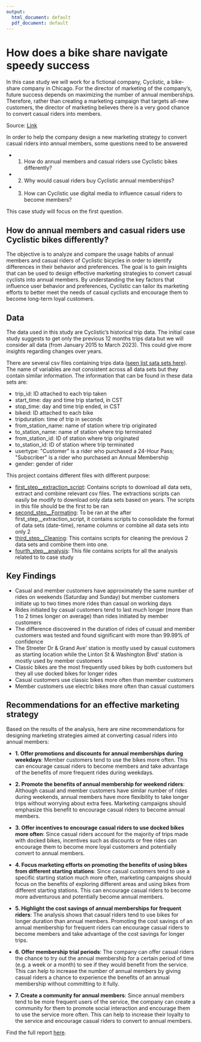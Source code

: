 ```yaml
---
output:
  html_document: default
  pdf_document: default
---
```

# How does a bike share navigate speedy success
In this case study we will work for a fictional company, Cyclistic, a bike-share company in Chicago. For the director of marketing of the company’s, future success depends on maximizing the number of annual memberships. Therefore, rather than creating a marketing campaign that targets all-new customers, the director of marketing believes there is a very good chance to convert casual riders into members. 

Source: [Link](https://d3c33hcgiwev3.cloudfront.net/aacF81H_TsWnBfNR_x7FIg_36299b28fa0c4a5aba836111daad12f1_DAC8-Case-Study-1.pdf?Expires=1681084800&Signature=WgKO~-LpPUMKTGb95H3tFbjTpbRvtu1nqBpjLACnTFrK6jBlggPYFa4lDd6jERYrYmrs7kP~4W~AJU4a3TgXhrp8XFq2c5L5gXwSIcBZNrDDKEeT1ZPXQzSUUGbFtvzy5iz-TyEvMJ-2ETjsA-oDex859GY-Ztjr8EitozVmK2w_&Key-Pair-Id=APKAJLTNE6QMUY6HBC5A)

In order to help the company design a new marketing strategy to convert casual riders into annual members, some questions need to be answered

* 1. How do annual members and casual riders use Cyclistic bikes differently?
* 2. Why would casual riders buy Cyclistic annual memberships?
* 3. How can Cyclistic use digital media to influence casual riders to become members?

This case study will focus on the first question.

## How do annual members and casual riders use Cyclistic bikes differently?
The objective is to analyze and compare the usage habits of annual members and casual riders of Cyclistic bicycles in order to identify differences in their behavior and preferences. The goal is to gain insights that can be used to design effective marketing strategies to convert casual cyclists into annual members. By understanding the key factors that influence user behavior and preferences, Cyclistic can tailor its marketing efforts to better meet the needs of casual cyclists and encourage them to become long-term loyal customers.

## Data
The data used in this study are Cyclistic’s historical trip data. The initial case study suggests to get only the previous 12 months trips data but we will consider all data (from January 2015 to March 2023). This could give more insights regarding changes over years.

There are several csv files containing trips data ([seen list sata sets here](https://divvy-tripdata.s3.amazonaws.com/index.html)). The name of variables are not consistent across all data sets but they contain similar information. The information that can be found in these data sets are:

* trip_id: ID attached to each trip taken
* start_time: day and time trip started, in CST
* stop_time: day and time trip ended, in CST
* bikeid: ID attached to each bike
* tripduration: time of trip in seconds 
* from_station_name: name of station where trip originated
* to_station_name: name of station where trip terminated 
* from_station_id: ID of station where trip originated
* to_station_id: ID of station where trip terminated
* usertype: "Customer" is a rider who purchased a 24-Hour Pass; "Subscriber" is a rider who purchased an Annual Membership
* gender: gender of rider 

This project contains different files with different purpose:

* [first_step__extraction_script](https://github.com/bationoA/How_does_a_bike_share_navigate_speedy_success/blob/main/first_step__extraction_script.Rmd): Contains scripts to download all data sets, extract and combine relevant csv files. The extractions scripts can easily be modify to download only data sets based on years. The scripts in this file should be the first to be ran
* [second_step__Formating](https://github.com/bationoA/How_does_a_bike_share_navigate_speedy_success/blob/main/second_step__Formating.Rmd): To be ran at the after first_step__extraction_script, it contains scripts to consolidate the format of data sets (date-time), rename columns or combine all data sets into only 2
* [third_step__Cleaning](https://github.com/bationoA/How_does_a_bike_share_navigate_speedy_success/blob/main/third_step__Cleaning.Rmd): This contains scripts for cleaning the previous 2 data sets and combine them into one. 
* [fourth_step__analysis](https://github.com/bationoA/How_does_a_bike_share_navigate_speedy_success/blob/main/fourth_step__analysis.Rmd): This file contains scripts for all the analysis related to to case study


## __Key Findings__
  
* Casual and member customers have approximately the same number of rides on weekends (Saturday and Sunday) but member customers initiate up to two times more rides than casual on working days
* Rides initiated by casual customers tend to last much longer (more than 1 to 2 times longer on average) than rides initiated by member customers
* The difference discovered in the duration of rides of cusual and member customers was tested and found significant with more than 99.99% of confidence
* The Streeter Dr & Grand Ave' station is mostly used by casual customers as starting location while the Linton St & Washington Blvd' station is mostly used by member customers
* Classic bikes are the most frequently used bikes by both customers but they all use docked bikes for longer rides
* Casual customers use classic bikes more often than member customers 
* Member customers use electric bikes more often than casual customers
    
## __Recommendations for an effective marketing strategy__
Based on the results of the analysis, here are nine recommendations for designing marketing strategies aimed at converting casual riders into annual members:

* __1. Offer promotions and discounts for annual memberships during weekdays__: 
Member customers tend to use the bikes more often. This can encourage casual riders to become members and take advantage of the benefits of more frequent rides during weekdays.

* __2. Promote the benefits of annual membership for weekend riders__: 
Although casual and member customers have similar number of rides during weekends, annual members have more flexibility to take longer trips without worrying about extra fees. Marketing campaigns should emphasize this benefit to encourage casual riders to become annual members.

* __3. Offer incentives to encourage casual riders to use docked bikes more often__: 
Since casual riders account for the majority of trips made with docked bikes, incentives such as discounts or free rides can encourage them to become more loyal customers and potentially convert to annual members.

* __4. Focus marketing efforts on promoting the benefits of using bikes from different starting stations__: 
Since casual customers tend to use a specific starting station much more often, marketing campaigns should focus on the benefits of exploring different areas and using bikes from different starting stations. This can encourage casual riders to become more adventurous and potentially become annual members.

* __5. Highlight the cost savings of annual memberships for frequent riders__: 
The analysis shows that casual riders tend to use bikes for longer duration than annual members. Promoting the cost savings of an annual membership for frequent riders can encourage casual riders to become members and take advantage of the cost savings for longer trips.

* __6. Offer membership trial periods__: 
The company can offer casual riders the chance to try out the annual membership for a certain period of time (e.g. a week or a month) to see if they would benefit from the service. This can help to increase the number of annual members by giving casual riders a chance to experience the benefits of an annual membership without committing to it fully.

* __7. Create a community for annual members__: 
Since annual members tend to be more frequent users of the service, the company can create a community for them to promote social interaction and encourage them to use the service more often. This can help to increase their loyalty to the service and encourage casual riders to convert to annual members.



Find the full report [here](main.Rmd).
